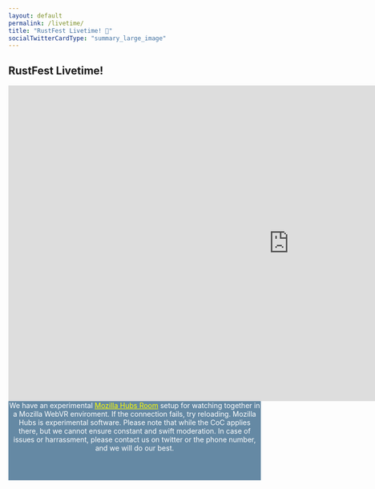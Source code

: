 ```yaml
---
layout: default
permalink: /livetime/
title: "RustFest Livetime! 🎦"
socialTwitterCardType: "summary_large_image"
---
```


<style>
.popout {
  padding-bottom: 0;
}

.popout~div {
  background: #6589a4;
  color: white;
}
.popout~div a {
  color: yellow;
}

.popout~div p {
  max-width: 48em;
  margin: auto;
  padding-bottom: 1em;
}

.popout~div:last-of-type {
  padding-bottom: 3em;
}
</style>

<div class='popout'>
  <section>
    <h1>RustFest Livetime!</h1>
  </section>
</div>

<div style="text-align: center;">
<iframe width="1120" height="630" src="https://www.youtube-nocookie.com/embed/LPpulLUUVCc" frameborder="0" allow="accelerometer; autoplay; encrypted-media; gyroscope; picture-in-picture" allowfullscreen></iframe>

<p>We have an experimental <a href="https://hubs.mozilla.com/xziCEhN/rustfest-livestream/">Mozilla Hubs Room</a> setup for watching together in a Mozilla WebVR enviroment. If the connection fails, try reloading. Mozilla Hubs is experimental software. Please note that while the CoC applies there, but we cannot ensure constant and swift moderation. In case of issues or harrassment, please contact us on twitter or the phone number, and we will do our best.</p>

</div>


<!--
<div>

<p>If you enjoy the stream, consider a <a href="https://ti.to/asquera-event-ug/rustfest-rome-2018/">Diversity Fund donation</a>. They will be used to fund people coming to the next conference!</p>


<p>Videos will be released soon after the conference.</p>

<p>Thank you to <a href="https://www.rrbone.net/">RRBone</a> and <a href="https://c3voc.de/">the C3VOC</a> for making this happen!</p>
</div>
-->
